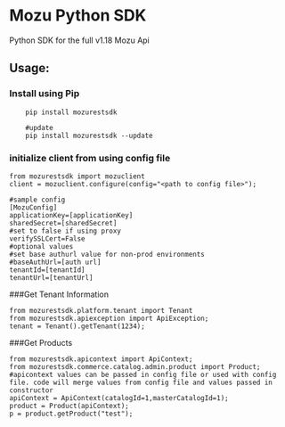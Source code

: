 # Mozu Python SDK

Python SDK for the full v1.18 Mozu Api


## Usage:

### Install using Pip
```
	pip install mozurestsdk

	#update
	pip install mozurestsdk --update
```

### initialize client from using config file
```
from mozurestsdk import mozuclient
client = mozuclient.configure(config="<path to config file>");

#sample config
[MozuConfig]
applicationKey=[applicationKey]
sharedSecret=[sharedSecret]
#set to false if using proxy
verifySSLCert=False
#optional values
#set base authurl value for non-prod environments 
#baseAuthUrl=[auth url]
tenantId=[tenantId]
tenantUrl=[tenantUrl]
```

###Get Tenant Information
```
from mozurestsdk.platform.tenant import Tenant
from mozurestsdk.apiexception import ApiException;
tenant = Tenant().getTenant(1234);
```

###Get Products

```
from mozurestsdk.apicontext import ApiContext;
from mozurestsdk.commerce.catalog.admin.product import Product;
#apicontext values can be passed in config file or used with config file. code will merge values from config file and values passed in constructor
apiContext = ApiContext(catalogId=1,masterCatalogId=1);
product = Product(apiContext);
p = product.getProduct("test");
```

